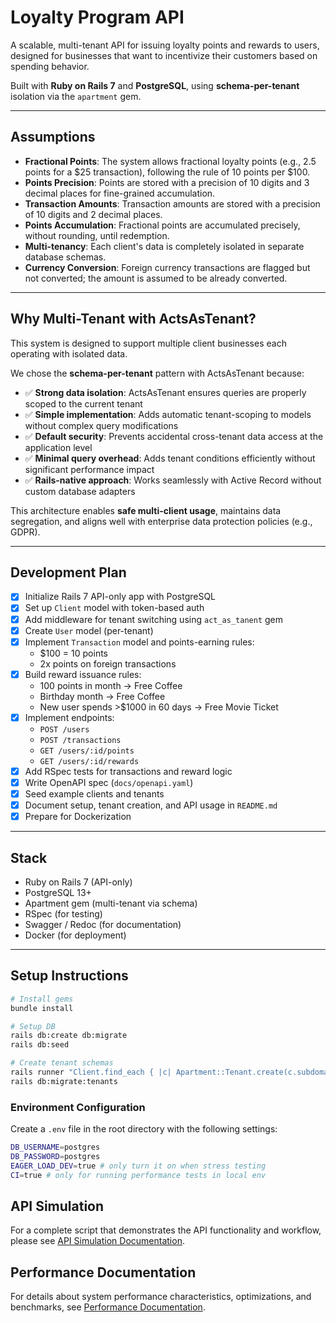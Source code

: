 # Loyalty Program API

A scalable, multi-tenant API for issuing loyalty points and rewards to users, designed for businesses that want to incentivize their customers based on spending behavior.

Built with **Ruby on Rails 7** and **PostgreSQL**, using **schema-per-tenant** isolation via the `apartment` gem.

---

## Assumptions

- **Fractional Points**: The system allows fractional loyalty points (e.g., 2.5 points for a $25 transaction), following the rule of 10 points per $100.
- **Points Precision**: Points are stored with a precision of 10 digits and 3 decimal places for fine-grained accumulation.
- **Transaction Amounts**: Transaction amounts are stored with a precision of 10 digits and 2 decimal places.
- **Points Accumulation**: Fractional points are accumulated precisely, without rounding, until redemption.
- **Multi-tenancy**: Each client's data is completely isolated in separate database schemas.
- **Currency Conversion**: Foreign currency transactions are flagged but not converted; the amount is assumed to be already converted.

---

## Why Multi-Tenant with ActsAsTenant?

This system is designed to support multiple client businesses each operating with isolated data.

We chose the **schema-per-tenant** pattern with ActsAsTenant because:

- ✅ **Strong data isolation**: ActsAsTenant ensures queries are properly scoped to the current tenant
- ✅ **Simple implementation**: Adds automatic tenant-scoping to models without complex query modifications
- ✅ **Default security**: Prevents accidental cross-tenant data access at the application level
- ✅ **Minimal query overhead**: Adds tenant conditions efficiently without significant performance impact
- ✅ **Rails-native approach**: Works seamlessly with Active Record without custom database adapters

This architecture enables **safe multi-client usage**, maintains data segregation, and aligns well with enterprise data protection policies (e.g., GDPR).

---

## Development Plan

- [x] Initialize Rails 7 API-only app with PostgreSQL
- [x] Set up `Client` model with token-based auth
- [x] Add middleware for tenant switching using `act_as_tanent` gem
- [x] Create `User` model (per-tenant)
- [x] Implement `Transaction` model and points-earning rules:
  - $100 = 10 points
  - 2x points on foreign transactions
- [x] Build reward issuance rules:
  - 100 points in month → Free Coffee
  - Birthday month → Free Coffee
  - New user spends >$1000 in 60 days → Free Movie Ticket
- [x] Implement endpoints:
  - `POST /users`
  - `POST /transactions`
  - `GET /users/:id/points`
  - `GET /users/:id/rewards`
- [x] Add RSpec tests for transactions and reward logic
- [x] Write OpenAPI spec (`docs/openapi.yaml`)
- [x] Seed example clients and tenants
- [x] Document setup, tenant creation, and API usage in `README.md`
- [x] Prepare for Dockerization

---

## Stack

- Ruby on Rails 7 (API-only)
- PostgreSQL 13+
- Apartment gem (multi-tenant via schema)
- RSpec (for testing)
- Swagger / Redoc (for documentation)
- Docker (for deployment)
---

## Setup Instructions

```bash
# Install gems
bundle install

# Setup DB
rails db:create db:migrate
rails db:seed

# Create tenant schemas
rails runner "Client.find_each { |c| Apartment::Tenant.create(c.subdomain) }"
rails db:migrate:tenants
```

### Environment Configuration

Create a `.env` file in the root directory with the following settings:

```bash
DB_USERNAME=postgres
DB_PASSWORD=postgres
EAGER_LOAD_DEV=true # only turn it on when stress testing
CI=true # only for running performance tests in local env
```

## API Simulation

For a complete script that demonstrates the API functionality and workflow, please see [API Simulation Documentation](api_simulation_readme.md).

## Performance Documentation

For details about system performance characteristics, optimizations, and benchmarks, see [Performance Documentation](performance_documentation.md).
